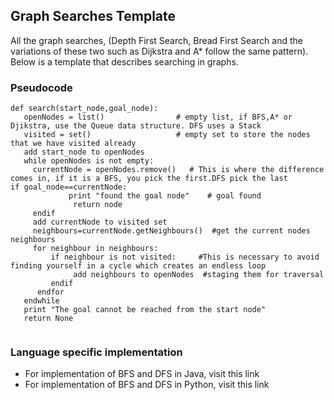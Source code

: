 ## Graph Searches Template
All the graph searches, (Depth First Search, Bread First Search and the variations of these two such as Dijkstra and A* follow the same pattern). Below is a template that describes searching in graphs.

### Pseudocode
```
def search(start_node,goal_node):
   openNodes = list()                # empty list, if BFS,A* or Djikstra, use the Queue data structure. DFS uses a Stack 
   visited = set()                   # empty set to store the nodes that we have visited already
   add start_node to openNodes 
   while openNodes is not empty: 
     currentNode = openNodes.remove()   # This is where the difference comes in, if it is a BFS, you pick the first.DFS pick the last          if goal_node==currentNode: 
             print "found the goal node"    # goal found 
              return node 
     endif 
     add currentNode to visited set 
     neighbours=currentNode.getNeighbours()  #get the current nodes neighbours 
     for neighbour in neighbours:
         if neighbour is not visited:     #This is necessary to avoid finding yourself in a cycle which creates an endless loop 
              add neighbours to openNodes  #staging them for traversal 
         endif 
      endfor 
   endwhile 
   print "The goal cannot be reached from the start node" 
   return None  
    
```
### Language specific implementation
 * For implementation of BFS and DFS in Java, visit this link
 * For implementation of BFS and DFS in Python, visit this link
